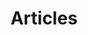 ---
layout: post-index
permalink: /articles/
title: Articles
tagline: A List of Posts
tags: [blog, graphic design]
image:
  feature: texture-feature-01.jpg
---